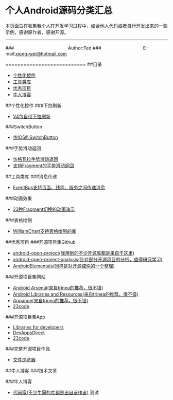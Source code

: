 个人Android源码分类汇总
====================

本页面旨在收集我个人在开发学习过程中，结合他人代码或者自行开发出来的一些示例，感谢原作者，感谢开源。
****
###　　　　　　　　　　　　Author:Ted
###　　　　　　　　　 E-mail:xiong-wei@hotmail.com

===========================
##<a name="home"/>目录
* [个性化控件](#widget)
* [工具类库](#tool)
* [优秀项目](#project)
* [牛人博客](#blog)



##<a name="widget"/>个性化控件
###下拉刷新
* [V4包自带下拉刷新](https://github.com/xiongwei-git/V4PullToRefreshDemo "系统自带的下拉刷新")


###SwitchButton
* [仿IOS的SwitchButton](https://github.com/Issacw0ng/SwitchButton "支持滑动和动画")  


###手势滑动返回
* [仿格瓦拉手势滑动返回](https://github.com/Issacw0ng/SwipeBackLayout "支持手势滑动返回的Activity")
* [支持Fragment的手势滑动返回](http://pan.baidu.com/s/1qW0UPJY "支持Activity和Fragment")


##<a name="tool"/>工具类库
###消息传递
* [EventBus支持页面、线程、服务之间传递消息](https://github.com/greenrobot/EventBus "支持页面、线程、服务之间传递消息")  


###动画效果
* [23种Fragment切换的动画演示](https://github.com/DesarrolloAntonio/FragmentTransactionExtended "23种Fragment切换的动画演示") 
 


###表格绘制
* [WilliamChart支持表格绘制的库](https://github.com/diogobernardino/WilliamChart "23种Fragment切换的动画演示") 



##<a name="project"/>优秀项目
###开源项目集Github
* [android-open-project(我用到的不少开源库都是来自于这里)](https://github.com/Trinea/android-open-project "android-open-project") 
* [android-open-project-analysis(针对部分开源项目的分析，值得研究学习)](https://github.com/android-cn/android-open-project-analysis "android-open-project-analysis") 
* [AndroidElementals(同样是对开源控件的一个整理)](https://github.com/cesards/AndroidElementals "AndroidElementals") 


###开源项目集网站
* [Android Arsenal(来自trinea的推荐，很不错)](https://android-arsenal.com/ "Android Arsenal")
* [Android Libraries and Resources(来自trinea的推荐，很不错)](http://alamkanak.github.io/android-libraries-and-resources/ "Android Libraries and Resources")
* [Appance(来自trinea的推荐，很不错)](http://www.appance.com/ "appance")
* [23code](http://www.23code.com/ "23code")



###开源项目集App
* [Libraries for developers](https://play.google.com/store/apps/details?id=com.desarrollodroide.repos "Libraries")
* [DevAppsDirect](https://play.google.com/store/apps/details?id=com.inappsquared.devappsdirect "DevAppsDirect")
* [23code](https://play.google.com/store/apps/details?id=com.ttcode.appdirect "23code")


###完整开源项目作品
* [文件浏览器](https://github.com/nexes/Android-File-Manager "Android-File-Manager")



##<a name="blog"/>牛人博客
###技术文章

###牛人博客
* [代码家(不少牛逼的库都是出自该作者)](http://daimajia.com/ "代码家") 
测试

